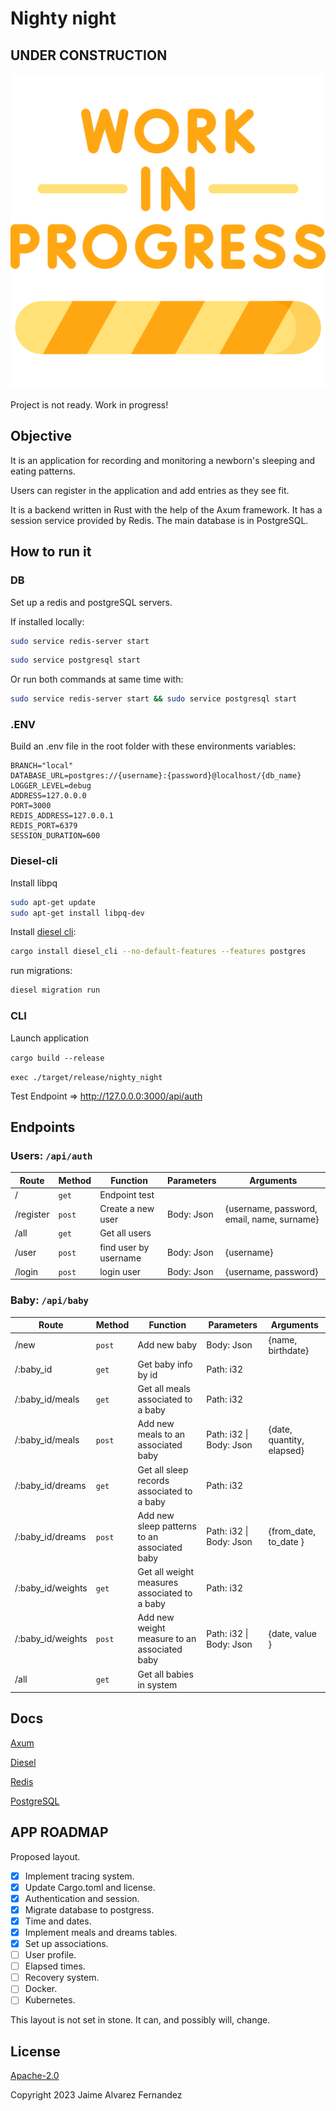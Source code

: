 # Nighty night

## UNDER CONSTRUCTION

![Sign](docs/img/work-in-progress-yellow.png)

Project is not ready. Work in progress!

## Objective

It is an application for recording and monitoring a newborn's sleeping and eating patterns.

Users can register in the application and add entries as they see fit.

It is a backend written in Rust with the help of the Axum framework.
It has a session service provided by Redis. The main database is in PostgreSQL.

## How to run it

### DB

Set up a redis and postgreSQL servers.

If installed locally:

```bash
sudo service redis-server start
```

```bash
sudo service postgresql start 
```

Or run both commands at same time with:

```bash
sudo service redis-server start && sudo service postgresql start
```

### .ENV

Build an .env file in the root folder with these environments variables:

```.env
BRANCH="local"
DATABASE_URL=postgres://{username}:{password}@localhost/{db_name}
LOGGER_LEVEL=debug
ADDRESS=127.0.0.0
PORT=3000
REDIS_ADDRESS=127.0.0.1
REDIS_PORT=6379
SESSION_DURATION=600
```

### Diesel-cli

Install libpq

```bash
sudo apt-get update
sudo apt-get install libpq-dev
```

Install [diesel cli](https://diesel.rs/guides/getting-started):

```bash
cargo install diesel_cli --no-default-features --features postgres
```

run migrations:

```bash
diesel migration run
```

### CLI

Launch application

`cargo build --release`

`exec ./target/release/nighty_night`

Test Endpoint => <http://127.0.0.0:3000/api/auth>

## Endpoints

### Users: `/api/auth`

| Route     | Method | Function              | Parameters | Arguments                                  |
| --------- | ------ | --------------------- | ---------- | ------------------------------------------ |
| /         | `get`  | Endpoint test         |            |                                            |
| /register | `post` | Create a new user     | Body: Json | {username, password, email, name, surname} |
| /all      | `get`  | Get all users         |
| /user     | `post` | find user by username | Body: Json | {username}                                 |
| /login    | `post` | login user            | Body: Json | {username, password}                       |

### Baby: `/api/baby`

| Route             | Method | Function                                     | Parameters              | Arguments                 |
| ----------------- | ------ | -------------------------------------------- | ----------------------- | ------------------------- |
| /new              | `post` | Add new baby                                 | Body: Json              | {name, birthdate}         |
| /:baby_id         | `get`  | Get baby info by id                          | Path: i32               |                           |
| /:baby_id/meals   | `get`  | Get all meals associated to a baby           | Path: i32               |                           |
| /:baby_id/meals   | `post` | Add new meals to an associated baby          | Path: i32 \| Body: Json | {date, quantity, elapsed} |
| /:baby_id/dreams  | `get`  | Get all sleep records associated to a baby   | Path: i32               |                           |
| /:baby_id/dreams  | `post` | Add new sleep patterns to an associated baby | Path: i32 \| Body: Json | {from_date, to_date }     |
| /:baby_id/weights | `get`  | Get all weight measures associated to a baby | Path: i32               |                           |
| /:baby_id/weights | `post` | Add new weight measure to an associated baby | Path: i32 \| Body: Json | {date, value }            |
| /all              | `get`  | Get all babies in system                     |                         |                           |

## Docs

[Axum](https://docs.rs/axum/latest/axum/)

[Diesel](https://docs.rs/diesel/latest/diesel/)

[Redis](https://redis.io/)

[PostgreSQL](https://www.postgresql.org/)

## APP ROADMAP

Proposed layout.

- [X] Implement tracing system.
- [X] Update Cargo.toml and license.
- [X] Authentication and session.
- [X] Migrate database to postgress.
- [X] Time and dates.
- [X] Implement meals and dreams tables.
- [X] Set up associations.
- [ ] User profile.
- [ ] Elapsed times.
- [ ] Recovery system.
- [ ] Docker.
- [ ] Kubernetes.

This layout is not set in stone. It can, and possibly will, change.

## License

[Apache-2.0](http://www.apache.org/licenses/LICENSE-2.0)

Copyright 2023 Jaime Alvarez Fernandez
